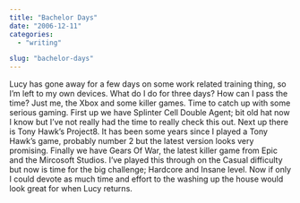 ```yaml
---
title: "Bachelor Days"
date: "2006-12-11"
categories: 
  - "writing"

slug: "bachelor-days"
---
```


Lucy has gone away for a few days on some work related training thing, so I’m left to my own devices. What do I do for three days? How can I pass the time? Just me, the Xbox and some killer games. Time to catch up with some serious gaming. First up we have Splinter Cell Double Agent; bit old hat now I know but I’ve not really had the time to really check this out. Next up there is Tony Hawk’s Project8. It has been some years since I played a Tony Hawk’s game, probably number 2 but the latest version looks very promising. Finally we have Gears Of War, the latest killer game from Epic and the Mircosoft Studios. I’ve played this through on the Casual difficulty but now is time for the big challenge; Hardcore and Insane level. Now if only I could devote as much time and effort to the washing up the house would look great for when Lucy returns.
